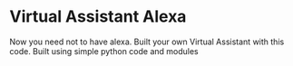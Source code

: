 # Virtual Assistant Alexa
 Now you need not to have alexa. Built your own Virtual Assistant with this code. Built using simple python code and modules
